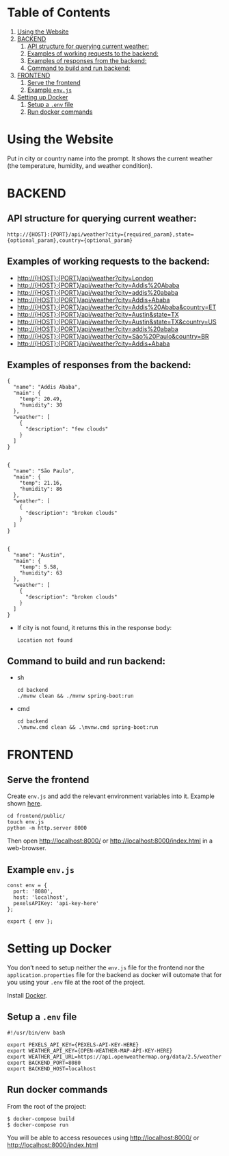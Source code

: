 
# Table of Contents

1.  [Using the Website](#website-usage)
2.  [BACKEND](#backend)
    1.  [API structure for querying current weather:](#query-current-weather)
    2.  [Examples of working requests to the backend:](#working-requests-backend)
    3.  [Examples of responses from the backend:](#responses-from-backend)
    4.  [Command to build and run backend:](#build-and-run-backend)
3.  [FRONTEND](#frontend)
    1.  [Serve the frontend](#serve-frontend)
    2.  [Example `env.js`](#example-env-js)
4.  [Setting up Docker](#setup-docker)
    1.  [Setup a `.env` file](#setup-root-env-file)
    2.  [Run docker commands](#run-docker)



<a id="website-usage"></a>

# Using the Website

Put in city or country name into the prompt. It shows the current weather (the
temperature, humidity, and weather condition).


<a id="backend"></a>

# BACKEND


<a id="query-current-weather"></a>

## API structure for querying current weather:

    http://{HOST}:{PORT}/api/weather?city={required_param},state={optional_param},country={optional_param}


<a id="working-requests-backend"></a>

## Examples of working requests to the backend:

-   <http://{HOST}:{PORT}/api/weather?city=London>
-   <http://{HOST}:{PORT}/api/weather?city=Addis%20Ababa>
-   <http://{HOST}:{PORT}/api/weather?city=addis%20ababa>
-   <http://{HOST}:{PORT}/api/weather?city=Addis+Ababa>
-   <http://{HOST}:{PORT}/api/weather?city=Addis%20Ababa&country=ET>
-   <http://{HOST}:{PORT}/api/weather?city=Austin&state=TX>
-   <http://{HOST}:{PORT}/api/weather?city=Austin&state=TX&country=US>
-   <http://{HOST}:{PORT}/api/weather?city=addis%20ababa>
-   <http://{HOST}:{PORT}/api/weather?city=São%20Paulo&country=BR>
-   <http://{HOST}:{PORT}/api/weather?city=Addis+Ababa>


<a id="responses-from-backend"></a>

## Examples of responses from the backend:

    {
      "name": "Addis Ababa",
      "main": {
        "temp": 20.49,
        "humidity": 30
      },
      "weather": [
        {
          "description": "few clouds"
        }
      ]
    }
    
    
    {
      "name": "São Paulo",
      "main": {
        "temp": 21.16,
        "humidity": 86
      },
      "weather": [
        {
          "description": "broken clouds"
        }
      ]
    }
    
    
    {
      "name": "Austin",
      "main": {
        "temp": 5.58,
        "humidity": 63
      },
      "weather": [
        {
          "description": "broken clouds"
        }
      ]
    }

-   If city is not found, it returns this in the response body:
    
        Location not found


<a id="build-and-run-backend"></a>

## Command to build and run backend:

-   sh
    
        cd backend
        ./mvnw clean && ./mvnw spring-boot:run
-   cmd
    
        cd backend
        .\mvnw.cmd clean && .\mvnw.cmd spring-boot:run


<a id="frontend"></a>

# FRONTEND


<a id="serve-frontend"></a>

## Serve the frontend

Create `env.js` and add the relevant environment variables into it. Example shown [here](#example-env-js).

    cd frontend/public/
    touch env.js
    python -m http.server 8000

Then open <http://localhost:8000/> or <http://localhost:8000/index.html> in a
web-browser.


<a id="example-env-js"></a>

## Example `env.js`

    const env = {
      port: '8080',
      host: 'localhost',
      pexelsAPIKey: 'api-key-here'
    };
    
    export { env };


<a id="setup-docker"></a>

# Setting up Docker

You don&rsquo;t need to setup neither the `env.js` file for the frontend nor the
`application.properties` file for the backend as docker will outomate that for you
using your `.env` file at the root of the project.

Install [Docker](https://www.docker.com/).


<a id="setup-root-env-file"></a>

## Setup a `.env` file

    #!/usr/bin/env bash
    
    export PEXELS_API_KEY={PEXELS-API-KEY-HERE}
    export WEATHER_API_KEY={OPEN-WEATHER-MAP-API-KEY-HERE}
    export WEATHER_API_URL=https://api.openweathermap.org/data/2.5/weather
    export BACKEND_PORT=8080
    export BACKEND_HOST=localhost


<a id="run-docker"></a>

## Run docker commands

From the root of the project:

    $ docker-compose build
    $ docker-compose run

You will be able to access resoueces using <http://localhost:8000/> or
<http://localhost:8000/index.html>

